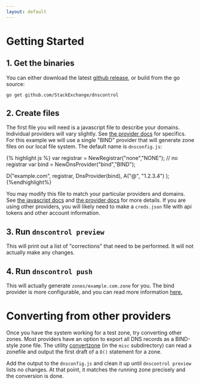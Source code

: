 ```yaml
---
layout: default
---
```

# Getting Started

## 1. Get the binaries

You can either download the latest [github release](https://github.com/StackExchange/dnscontrol/releases), or build from the go source:

`go get github.com/StackExchange/dnscontrol`

## 2. Create files

The first file you will need is a javascript file to describe your domains.
Individual providers will vary slightly. See [the provider docs]({{site.github.url}}/provider-list) for specifics.
For this example we will use a single "BIND" provider that will generate zone files on our local file system.
The default name is `dnsconfig.js`:

{% highlight js %}
var registrar = NewRegistrar("none","NONE"); // no registrar
var bind = NewDnsProvider("bind","BIND");

D("example.com", registrar, DnsProvider(bind),
  A("@", "1.2.3.4")
);
{%endhighlight%}

You may modify this file to match your particular providers and domains. See [the javascript docs]({{site.github.url}}/js) and  [the provider docs]({{site.github.url}}/provider-list) for more details. If you are using other providers, you will likely need to make a `creds.json` file with api tokens and other account information.

## 3. Run `dnscontrol preview`

This will print out a list of "corrections" that need to be performed. It will not actually make any changes.

## 4. Run `dnscontrol push`

This will actually generate `zones/example.com.zone` for you. The bind provider is more configurable, and you can read more information [here.]({{site.github.url}}/providers/bind)

# Converting from other providers

Once you have the system working for a test zone, try converting
other zones.  Most providers have an option to export all DNS records
as a BIND-style zone file.  The utility
[convertzone](https://github.com/StackExchange/dnscontrol/blob/master/misc/convertzone/README.md)
(in the `misc` subdirectory) can read a zonefile and output the
first draft of a `D()` statement for a zone.

Add the output to the `dnsconfig.js` and clean it up until
`dnscontrol preview` lists no changes. At that point,
it matches the running zone precisely and the conversion is done.
